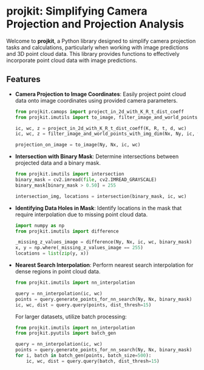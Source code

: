 # projkit: Simplifying Camera Projection and Projection Analysis

Welcome to **projkit**, a Python library designed to simplify camera projection tasks and calculations,
particularly when working with image predictions and 3D point cloud data. 
This library provides functions to effectively incorporate point cloud data with image predictions.


## Features

- **Camera Projection to Image Coordinates**: Easily project point cloud data onto image coordinates using provided camera parameters.
  
  ```python
  from projkit.camops import project_in_2d_with_K_R_t_dist_coeff
  from projkit.imutils import to_image, filter_image_and_world_points_with_img_dim

  ic, wc, z = project_in_2d_with_K_R_t_dist_coeff(K, R, t, d, wc)
  ic, wc, z = filter_image_and_world_points_with_img_dim(Nx, Ny, ic, wc)

  projection_on_image = to_image(Ny, Nx, ic, wc)
  ```
  
- **Intersection with Binary Mask**: Determine intersections between projected data and a binary mask.
  
  ```python
  from projkit.imutils import intersection
  binary_mask = cv2.imread(file, cv2.IMREAD_GRAYSCALE)
  binary_mask[binary_mask > 0.50] = 255

  intersection_img, locations = intersection(binary_mask, ic, wc)
  ```
  
- **Identifying Data Holes in Mask**: Identify locations in the mask that require interpolation due to missing point cloud data.
  
  ```python
  import numpy as np
  from projkit.imutils import difference

  _missing_z_values_image = difference(Ny, Nx, ic, wc, binary_mask)
  x, y = np.where(_missing_z_values_image == 255)
  locations = list(zip(y, x))
  ```
  
- **Nearest Search Interpolation**: Perform nearest search interpolation for dense regions in point cloud data.
  
  ```python
  from projkit.imutils import nn_interpolation

  query = nn_interpolation(ic, wc)
  points = query.generate_points_for_nn_search(Ny, Nx, binary_mask)
  ic, wc, dist = query.query(points, dist_thresh=15)
  ```
  
  For larger datasets, utilize batch processing:
  
  ```python
  from projkit.imutils import nn_interpolation
  from projkit.pyutils import batch_gen

  query = nn_interpolation(ic, wc)
  points = query.generate_points_for_nn_search(Ny, Nx, binary_mask)
  for i, batch in batch_gen(points, batch_size=500):
      ic, wc, dist = query.query(batch, dist_thresh=15)
  ```

[comment]: <> (## Installation)

[comment]: <> (To use **projkit**, simply install it using pip:)

[comment]: <> (```sh)

[comment]: <> (pip install projkit)

[comment]: <> (```)

